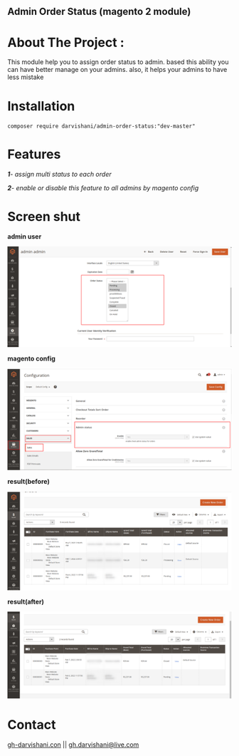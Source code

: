 
## Admin Order Status (magento 2 module)

# **About The Project** :
 
This module help you to assign order status to admin. based this ability you can have better manage on your admins. also, it helps your admins to have less mistake 

 

# Installation
 

`composer require darvishani/admin-order-status:"dev-master"`


# Features

_**1**- assign multi status to each order_

_**2**- enable or disable this feature to all admins by magento config_


# Screen shut

**admin user**

 ![](https://raw.githubusercontent.com/gh-darvishani/admin-order-status/master/files/admin-user-status.png "admin user")

 
**magento config**

 ![](https://raw.githubusercontent.com/gh-darvishani/admin-order-status/master/files/admin-user-status-config.png "admin config")

 
**result(before)**

 ![](https://raw.githubusercontent.com/gh-darvishani/admin-order-status/master/files/admin-user-status-result.png "result before")

 
**result(after)**

 ![](https://raw.githubusercontent.com/gh-darvishani/admin-order-status/master/files/admin-user-status-result-after.png "result after")

 

# Contact

[gh-darvishani.con](https://gh-darvishani.com/) 
|| [gh.darvishani@live.com](mailto:gh.darvisahni@live.com)
